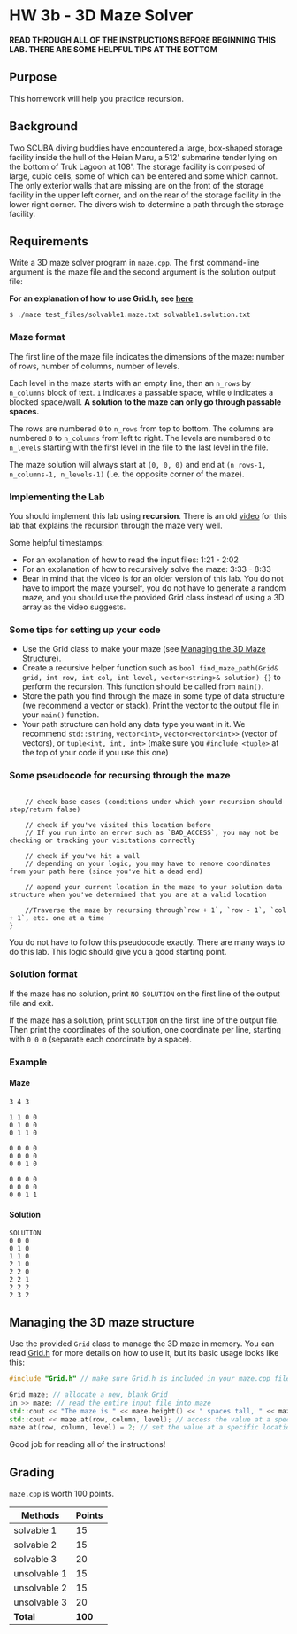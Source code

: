 # HW 3b - 3D Maze Solver
**READ THROUGH ALL OF THE INSTRUCTIONS BEFORE BEGINNING THIS LAB. THERE ARE SOME HELPFUL TIPS AT THE BOTTOM**

## Purpose

This homework will help you practice recursion.

## Background

Two SCUBA diving buddies have encountered a large, box-shaped storage facility
inside the hull of the Heian Maru, a 512' submarine tender lying on the bottom
of Truk Lagoon at 108'. The storage facility is composed of large, cubic cells,
some of which can be entered and some which cannot. The only exterior walls that
are missing are on the front of the storage facility in the upper left corner,
and on the rear of the storage facility in the lower right corner. The divers
wish to determine a path through the storage facility.

## Requirements

Write a 3D maze solver program in `maze.cpp`. The first command-line argument is
the maze file and the second argument is the solution output file:

**For an explanation of how to use Grid.h, see <a href="#grid">here</a>**

```shell
$ ./maze test_files/solvable1.maze.txt solvable1.solution.txt
```

### Maze format

The first line of the maze file indicates the dimensions of the maze: number of
rows, number of columns, number of levels.

Each level in the maze starts with an empty line,
then an `n_rows` by `n_columns` block of text. `1` indicates a passable space, while `0` indicates a blocked space/wall. **A solution to the maze can only go through
passable spaces.**

The rows are numbered `0` to `n_rows` from top to bottom. The columns are
numbered `0` to `n_columns` from left to right. The levels are numbered `0` to
`n_levels` starting with the first level in the file to the last level in the
file.

The maze solution will always start at `(0, 0, 0)` and end at `(n_rows-1,
n_columns-1, n_levels-1)` (i.e. the opposite corner of the maze).

### Implementing the Lab
You should implement this lab using **recursion**. There is an old [video](https://youtu.be/IzNTe-8Vw14?si=-qzY0dmMGLi5mBss&t=213 "Lab 3 - Maze by Awesome CS 235 TA")
for this lab that explains the recursion through the maze very well. 

Some helpful timestamps:
- For an explanation of how to read the input files: 1:21 - 2:02
- For an explanation of how to recursively solve the maze: 3:33 - 8:33
- Bear in mind that the video is for an older version of this lab. You do
    not have to import the maze yourself, you do not have to generate a random maze, and you should use the provided Grid
    class instead of using a 3D array as the video suggests.

### Some tips for setting up your code
- Use the Grid class to make your maze (see <a href="#grid">Managing the 3D Maze Structure</a>).
- Create a recursive helper function such as `bool find_maze_path(Grid& grid, int row, int col, int level, vector<string>& solution) {}` to perform the recursion. This function should be called from `main()`.
- Store the path you find through the maze in some type of data structure (we recommend a vector or stack). Print the vector to the output file in your `main()` function.
- Your path structure can hold any data type you want in it. We recommend `std::string`, `vector<int>`, `vector<vector<int>>` (vector of vectors), or `tuple<int, int, int>` (make sure you `#include <tuple>` at the top of your code if you use this one)

### Some pseudocode for recursing through the maze
```bool find_maze_path(Grid& grid, int row, int col, int level, vector<string>& solution) {

    // check base cases (conditions under which your recursion should stop/return false)

    // check if you've visited this location before
    // If you run into an error such as `BAD_ACCESS`, you may not be checking or tracking your visitations correctly

    // check if you've hit a wall
    // depending on your logic, you may have to remove coordinates from your path here (since you've hit a dead end)

    // append your current location in the maze to your solution data structure when you've determined that you are at a valid location

    //Traverse the maze by recursing through`row + 1`, `row - 1`, `col + 1`, etc. one at a time
}
```
You do not have to follow this pseudocode exactly. There are many ways to do this lab. This logic should give you a good starting point.

### Solution format

If the maze has no solution, print `NO SOLUTION` on the first line of the output
file and exit.

If the maze has a solution, print `SOLUTION` on the first line of the output
file. Then print the coordinates of the solution, one coordinate per line,
starting with `0 0 0` (separate each coordinate by a space).

### Example

#### Maze

```
3 4 3

1 1 0 0
0 1 0 0
0 1 1 0

0 0 0 0
0 0 0 0
0 0 1 0

0 0 0 0
0 0 0 0
0 0 1 1
```

#### Solution

```
SOLUTION
0 0 0
0 1 0
1 1 0
2 1 0
2 2 0
2 2 1
2 2 2
2 3 2
```

## <a id="grid">Managing the 3D maze structure</a>

Use the provided `Grid` class to manage the 3D maze in memory. You can read [Grid.h](https://github.com/BYUCS235/cs235-assignments/blob/main/Unit03-Sorting/homework3b-maze/Grid.h "Grid.h") for more details on how to use it, but its basic usage looks like this:
```maze.cpp
#include "Grid.h" // make sure Grid.h is included in your maze.cpp file

Grid maze; // allocate a new, blank Grid
in >> maze; // read the entire input file into maze
std::cout << "The maze is " << maze.height() << " spaces tall, " << maze.width() << " spaces wide, and " << maze.depth() << " spaces deep" << std::endl; // access the maze's dimensions
std::cout << maze.at(row, column, level); // access the value at a specific location
maze.at(row, column, level) = 2; // set the value at a specific location. This is a great way to mark a location as visited.
```

Good job for reading all of the instructions!
## Grading

`maze.cpp` is worth 100 points.

| Methods      | Points  |
|--------------|---------|
| solvable 1   | 15      |
| solvable 2   | 15      |
| solvable 3   | 20      |
| unsolvable 1 | 15      |
| unsolvable 2 | 15      |
| unsolvable 3 | 20      |
| **Total**    | **100** |
